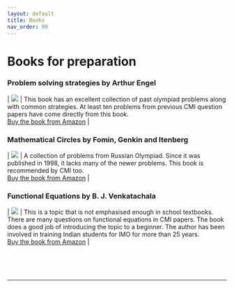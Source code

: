 ```yaml
---
layout: default
title: Books
nav_order: 99
---
```


# Books for preparation



### Problem solving strategies by Arthur Engel

| <a target="_blank"  href="https://www.amazon.in/gp/product/1493970755/ref=as_li_tl?ie=UTF8&camp=3638&creative=24630&creativeASIN=1493970755&linkCode=as2&tag=cmientrance-21&linkId=c6f6343e6abd52d22310f8b040a2a136"><img border="0" src="//ws-in.amazon-adsystem.com/widgets/q?_encoding=UTF8&MarketPlace=IN&ASIN=1493970755&ServiceVersion=20070822&ID=AsinImage&WS=1&Format=_SL250_&tag=cmientrance-21"></a><img src="//ir-in.amazon-adsystem.com/e/ir?t=cmientrance-21&l=am2&o=31&a=1493970755" width="1" height="1" border="0" alt="" rel="nofollow" style="border:none !important; margin:0px !important;" /> | This book has an excellent collection of past olympiad problems along with common strategies.  At least ten problems from previous CMI question papers have come directly from this book.<br>  <a href="https://amzn.to/30EkFAk" rel="nofollow">Buy the book from Amazon</a> |

### Mathematical Circles by Fomin, Genkin and Itenberg

| <a target="_blank"  href="https://www.amazon.in/gp/product/8173711151/ref=as_li_tl?ie=UTF8&camp=3638&creative=24630&creativeASIN=8173711151&linkCode=as2&tag=cmientrance-21&linkId=52713571561a9bb0f26abae941f3bcda"><img border="0" src="//ws-in.amazon-adsystem.com/widgets/q?_encoding=UTF8&MarketPlace=IN&ASIN=8173711151&ServiceVersion=20070822&ID=AsinImage&WS=1&Format=_SL250_&tag=cmientrance-21" ></a><img src="//ir-in.amazon-adsystem.com/e/ir?t=cmientrance-21&l=am2&o=31&a=8173711151" width="1" border="0" alt="" rel="nofollow" style="border:none !important; margin:0px !important;" /> | A collection of problems from Russian Olympiad. Since it was published in 1998, it lacks many of the newer problems. This book is recommended by CMI too. <br> <a href="https://amzn.to/2F7beRv" rel="nofollow">Buy the book from Amazon</a> |

### Functional Equations by B. J. Venkatachala

| <a target="_blank"  href="https://www.amazon.in/gp/product/8172867816/ref=as_li_tl?ie=UTF8&camp=3638&creative=24630&creativeASIN=8172867816&linkCode=as2&tag=cmientrance-21&linkId=3338f362869b178dd81d2e9799f9fcf2"><img border="0" src="//ws-in.amazon-adsystem.com/widgets/q?_encoding=UTF8&MarketPlace=IN&ASIN=8172867816&ServiceVersion=20070822&ID=AsinImage&WS=1&Format=_SL250_&tag=cmientrance-21" ></a><img src="//ir-in.amazon-adsystem.com/e/ir?t=cmientrance-21&l=am2&o=31&a=8172867816" width="1" height="1" border="0" alt="" rel="nofollow" style="border:none !important; margin:0px !important;" /> | This is a topic that is not emphasised enough in school textbooks. There are many questions on functional equations in CMI papers. The book does a good job of introducing the topic to a beginner. The author has been involved in training Indian students for IMO for more than 25 years.<br> <a href="https://amzn.to/2XS7h9L" rel="nofollow">Buy the book from Amazon</a> |



<br><br><br>

---


